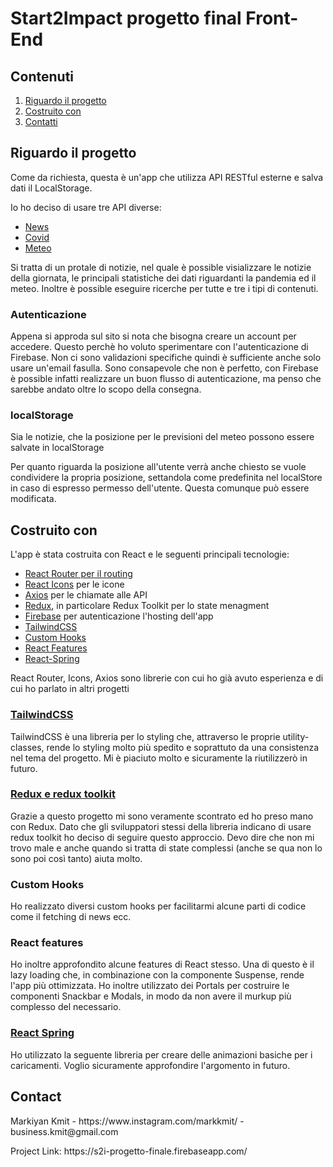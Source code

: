 <h1>Start2Impact progetto final Front-End</h1>

<h2>Contenuti</h2>
<ol>
    <li><a href="#about">Riguardo il progetto</a></li>
    <li><a href="#built">Costruito con</a></li>
    <li><a href="#contact">Contatti</a></li>
</ol>

<h2 id="about">Riguardo il progetto</h2>
<p>Come da richiesta, questa è un'app che utilizza API RESTful esterne e salva dati il LocalStorage.</p>

<p>Io ho deciso di usare tre API diverse:</p>

<ul>
    <li><a href="https://newsapi.org/">News</a></li>
    <li><a href="https://rapidapi.com/api-sports/api/covid-193/">Covid</a></li>
    <li><a href="https://rapidapi.com/weatherapi/api/weatherapi-com/">Meteo</a></li>
</ul>

<p>Si tratta di un protale di notizie, nel quale è possible visializzare le notizie della giornata, le principali statistiche dei dati riguardanti la pandemia ed il meteo. Inoltre è possible eseguire ricerche per tutte e tre i tipi di contenuti.</p>

<h3>Autenticazione</h3>

<p>Appena si approda sul sito si nota che bisogna creare un account per accedere. Questo perchè ho voluto sperimentare con l'autenticazione di Firebase. Non ci sono validazioni specifiche quindi è sufficiente anche solo usare un'email fasulla. Sono consapevole che non è perfetto, con Firebase è possible infatti realizzare un buon flusso di autenticazione, ma penso che sarebbe andato oltre lo scopo della consegna.</p>

<h3>localStorage</h3>

<p>Sia le notizie, che la posizione per le previsioni del meteo possono essere salvate in localStorage</p>
<p>Per quanto riguarda la posizione all'utente verrà anche chiesto se vuole condividere la propria posizione, settandola come predefinita nel localStore in caso di espresso permesso dell'utente. Questa comunque può essere modificata.</p>

<h2 id="built">Costruito con</h2>
<p>L'app è stata costruita con React e le seguenti principali tecnologie:</p>
<ul>
    <li><a href="#router">React Router per il routing</li>
    <li><a href="#icons">React Icons</a> per le icone</li>
    <li><a href="#axios">Axios</a> per le chiamate alle API</li>
    <li><a href="#redux">Redux</a>, in particolare Redux Toolkit per lo state menagment</li>
    <li><a href="#firebase">Firebase</a> per autenticazione l'hosting dell'app</li>
    <li><a href="#tailwind">TailwindCSS</a></li>
    <li><a href="#custom-hooks">Custom Hooks</a></li>
    <li><a href="#features">React Features</a></li>
    <li><a href="#spring">React-Spring</a></li>
</ul>

<p>React Router, Icons, Axios sono librerie con cui ho già avuto esperienza e di cui ho parlato in altri progetti</p>

<h3 id='tailwind'><a href='https://tailwindcss.com/'>TailwindCSS</a></h3>
<p>TailwindCSS è una libreria per lo styling che, attraverso le proprie utility-classes, rende lo styling molto più spedito e soprattuto da una consistenza nel tema del progetto. Mi è piaciuto molto e sicuramente la riutilizzerò in futuro.</p>

<h3 id='redux'><a href=''>Redux e redux toolkit</a></h3>
<p>Grazie a questo progetto mi sono veramente scontrato ed ho preso mano con Redux. Dato che gli sviluppatori stessi della libreria indicano di usare redux toolkit ho deciso di seguire questo approccio. Devo dire che non mi trovo male e anche quando si tratta di state complessi (anche se qua non lo sono poi così tanto) aiuta molto.</p>

<h3 id='custom-hooks'>Custom Hooks</h3>
<p>Ho realizzato diversi custom hooks per facilitarmi alcune parti di codice come il fetching di news ecc.</p>

<h3 id='features'>React features</h3>
<p>Ho inoltre approfondito alcune features di React stesso. Una di questo è il lazy loading che, in combinazione con la componente Suspense, rende l'app più ottimizzata.
Ho inoltre utilizzato dei Portals per costruire le componenti Snackbar e Modals, in modo da non avere il murkup più complesso del necessario. 
</p>

<h3 id='spring'><a href='https://react-spring.io/'>React Spring</a></h3>
<p>Ho utilizzato la seguente libreria per creare delle animazioni basiche per i caricamenti. Voglio sicuramente approfondire l'argomento in futuro.
</p>

<h2 id="contact">Contact</h2>
<p>Markiyan Kmit - https://www.instagram.com/markkmit/ - business.kmit@gmail.com</p>

<p>Project Link: https://s2i-progetto-finale.firebaseapp.com/</p>
